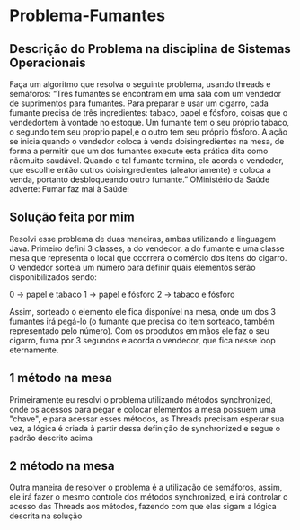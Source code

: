 # Problema-Fumantes

## Descrição do Problema na disciplina de Sistemas Operacionais

Faça um algoritmo que resolva o seguinte problema, usando threads e semáforos: “Três fumantes se encontram em uma sala com um vendedor de suprimentos para fumantes. Para preparar e usar um cigarro, cada fumante precisa de três ingredientes: tabaco, papel e fósforo, coisas que o vendedortem à vontade no estoque. Um fumante tem o seu próprio tabaco, o segundo tem seu próprio papel,e o outro tem seu próprio fósforo. A ação se inicia quando o vendedor coloca à venda doisingredientes na mesa, de forma a permitir que um dos fumantes execute esta prática dita como nãomuito saudável. Quando o tal fumante termina, ele acorda o vendedor, que escolhe então outros doisingredientes (aleatoriamente) e coloca a venda, portanto desbloqueando outro fumante.” OMinistério da Saúde adverte: Fumar faz mal à Saúde!

## Solução feita por mim

Resolvi esse problema de duas maneiras, ambas utilizando a linguagem Java. Primeiro defini 3 classes, a do vendedor, a do fumante e uma classe mesa que representa o local que ocorrerá o comércio dos itens do cigarro. O vendedor sorteia um número para definir quais elementos serão disponibilizados sendo:

0 -> papel e tabaco
1 -> papel e fósforo
2 -> tabaco e fósforo

Assim, sorteado o elemento ele fica disponível na mesa, onde um dos 3 fumantes irá pegá-lo (o fumante que precisa do item sorteado, também representado pelo número). Com os proodutos em mãos ele faz o seu cigarro, fuma por 3 segundos e acorda o vendedor, que fica nesse loop eternamente.

## 1 método na mesa

Primeiramente eu resolvi o problema utilizando métodos synchronized, onde os acessos para pegar e colocar elementos a mesa possuem uma "chave", e para acessar esses métodos, as Threads precisam esperar sua vez, a lógica é criada à partir dessa definição de synchronized e segue o padrão descrito acima

## 2 método na mesa

Outra maneira de resolver o problema é a utilização de semáforos, assim, ele irá fazer o mesmo controle dos métodos synchronized, e irá controlar o acesso das Threads aos métodos, fazendo com que elas sigam a lógica descrita na solução
